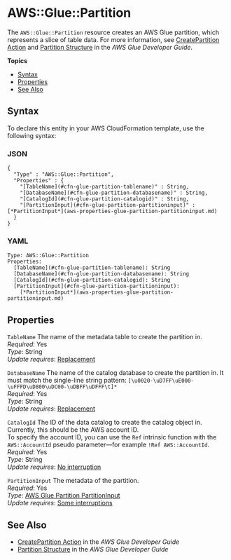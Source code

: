 # AWS::Glue::Partition<a name="aws-resource-glue-partition"></a>

The `AWS::Glue::Partition` resource creates an AWS Glue partition, which represents a slice of table data\. For more information, see [CreatePartition Action](https://docs.aws.amazon.com/glue/latest/dg/aws-glue-api-catalog-partitions.html#aws-glue-api-catalog-partitions-CreatePartition) and [Partition Structure](https://docs.aws.amazon.com/glue/latest/dg/aws-glue-api-catalog-partitions.html#aws-glue-api-catalog-partitions-Partition) in the *AWS Glue Developer Guide*\. 

**Topics**
+ [Syntax](#aws-resource-glue-partition-syntax)
+ [Properties](#aws-resource-glue-partition-properties)
+ [See Also](#aws-resource-glue-partition-seealso)

## Syntax<a name="aws-resource-glue-partition-syntax"></a>

To declare this entity in your AWS CloudFormation template, use the following syntax:

### JSON<a name="aws-resource-glue-partition-syntax.json"></a>

```
{
  "Type" : "AWS::Glue::Partition",
  "Properties" : {
    "[TableName](#cfn-glue-partition-tablename)" : String,
    "[DatabaseName](#cfn-glue-partition-databasename)" : String,
    "[CatalogId](#cfn-glue-partition-catalogid)" : String,
    "[PartitionInput](#cfn-glue-partition-partitioninput)" : [*PartitionInput*](aws-properties-glue-partition-partitioninput.md)
  }
}
```

### YAML<a name="aws-resource-glue-partition-syntax.yaml"></a>

```
Type: AWS::Glue::Partition
Properties:
  [TableName](#cfn-glue-partition-tablename): String
  [DatabaseName](#cfn-glue-partition-databasename): String
  [CatalogId](#cfn-glue-partition-catalogid): String
  [PartitionInput](#cfn-glue-partition-partitioninput): 
    [*PartitionInput*](aws-properties-glue-partition-partitioninput.md)
```

## Properties<a name="aws-resource-glue-partition-properties"></a>

`TableName`  <a name="cfn-glue-partition-tablename"></a>
The name of the metadata table to create the partition in\.  
 *Required*: Yes  
 *Type*: String  
 *Update requires*: [Replacement](using-cfn-updating-stacks-update-behaviors.md#update-replacement) 

`DatabaseName`  <a name="cfn-glue-partition-databasename"></a>
The name of the catalog database to create the partition in\. It must match the single\-line string pattern: `[\u0020-\uD7FF\uE000-\uFFFD\uD800\uDC00-\uDBFF\uDFFF\t]*`  
 *Required*: Yes  
 *Type*: String  
 *Update requires*: [Replacement](using-cfn-updating-stacks-update-behaviors.md#update-replacement) 

`CatalogId`  <a name="cfn-glue-partition-catalogid"></a>
The ID of the data catalog to create the catalog object in\. Currently, this should be the AWS account ID\.  
To specify the account ID, you can use the `Ref` intrinsic function with the `AWS::AccountId` pseudo parameter—for example `!Ref AWS::AccountId`\.
 *Required*: Yes  
 *Type*: String  
 *Update requires*: [No interruption](using-cfn-updating-stacks-update-behaviors.md#update-no-interrupt) 

`PartitionInput`  <a name="cfn-glue-partition-partitioninput"></a>
The metadata of the partition\.  
 *Required*: Yes  
 *Type*: [AWS Glue Partition PartitionInput](aws-properties-glue-partition-partitioninput.md)  
 *Update requires*: [Some interruptions](using-cfn-updating-stacks-update-behaviors.md#update-some-interrupt) 

## See Also<a name="aws-resource-glue-partition-seealso"></a>
+ [CreatePartition Action](https://docs.aws.amazon.com/glue/latest/dg/aws-glue-api-catalog-partitions.html#aws-glue-api-catalog-partitions-CreatePartition) in the *AWS Glue Developer Guide*
+ [Partition Structure](https://docs.aws.amazon.com/glue/latest/dg/aws-glue-api-catalog-partitions.html#aws-glue-api-catalog-partitions-Partition) in the *AWS Glue Developer Guide*